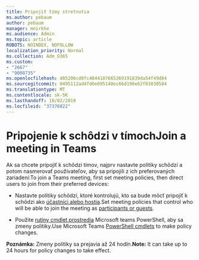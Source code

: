 ```yaml
---
title: Pripojiť tímy stretnutia
ms.author: pebaum
author: pebaum
manager: mnirkhe
ms.audience: Admin
ms.topic: article
ROBOTS: NOINDEX, NOFOLLOW
localization_priority: Normal
ms.collection: Adm_O365
ms.custom:
- "2667"
- "9000735"
ms.openlocfilehash: d85206cd0fc4844187665369191839da54f49d84
ms.sourcegitcommit: 0495112ad4fd0e695140ec66d190e62f03030584
ms.translationtype: MT
ms.contentlocale: sk-SK
ms.lasthandoff: 10/02/2019
ms.locfileid: "37376822"
---
```

# <a name="join-a-meeting-in-teams"></a><span data-ttu-id="dcbee-102">Pripojenie k schôdzi v tímoch</span><span class="sxs-lookup"><span data-stu-id="dcbee-102">Join a meeting in Teams</span></span>

<span data-ttu-id="dcbee-103">Ak sa chcete pripojiť k schôdzi tímov, najprv nastavte politiky schôdzí a potom nasmerovať používateľov, aby sa pripojili z ich preferovaných zariadení:</span><span class="sxs-lookup"><span data-stu-id="dcbee-103">To join a Teams meeting, first set meeting policies, then direct users to join from their preferred devices:</span></span>

- <span data-ttu-id="dcbee-104">Nastavte politiky schôdzí, ktoré kontrolujú, kto sa bude môcť pripojiť k schôdzi ako [účastníci alebo hostia](https://docs.microsoft.com/microsoftteams/meeting-policies-in-teams#meeting-policy-settings---participants--guests).</span><span class="sxs-lookup"><span data-stu-id="dcbee-104">Set meeting policies that control who will be able to join the meeting as [participants or guests](https://docs.microsoft.com/microsoftteams/meeting-policies-in-teams#meeting-policy-settings---participants--guests).</span></span> 

- <span data-ttu-id="dcbee-105">Použite [rutiny cmdlet prostredia](https://docs.microsoft.com/en-us/microsoftteams/teams-powershell-overview) Microsoft teams PowerShell, aby sa zmeny politiky.</span><span class="sxs-lookup"><span data-stu-id="dcbee-105">Use Microsoft Teams [PowerShell cmdlets](https://docs.microsoft.com/en-us/microsoftteams/teams-powershell-overview) to make policy changes.</span></span>    

<span data-ttu-id="dcbee-106">**Poznámka:** Zmeny politiky sa prejavia až 24 hodín.</span><span class="sxs-lookup"><span data-stu-id="dcbee-106">**Note:** It can take up to 24 hours for policy changes to take effect.</span></span>